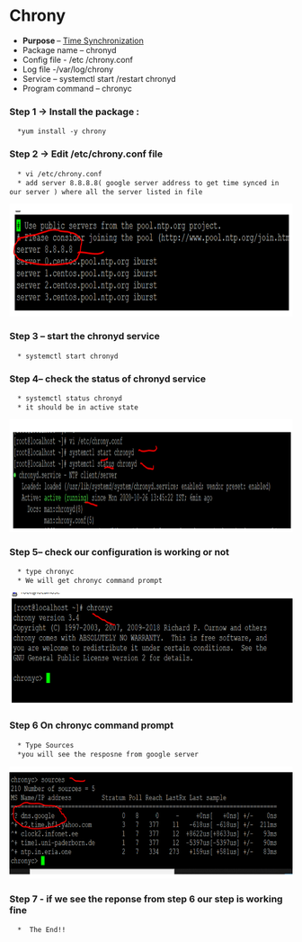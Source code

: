  # Chrony
 * <b>Purpose </b> – <u> Time Synchronization </u> 
 * Package name – chronyd 
 * Config file - /etc /chrony.conf 
 * Log file -/var/log/chrony
 * Service – systemctl start /restart chronyd
 * Program  command – chronyc
### Step 1 -> Install the package : 
      *yum install -y chrony

### Step 2 -> Edit /etc/chrony.conf file  
      * vi /etc/chrony.conf
      * add server 8.8.8.8( google server address to get time synced in our server ) where all the server listed in file
     
 <img src="images./adding google server.PNG" height=200>
 
### Step 3 – start the chronyd service  
      * systemctl start chronyd 
      
### Step 4– check the status of chronyd service  
      * systemctl status chronyd
      * it should be in active state
      
 <img src="images./chronyd_status.PNG" height=200>
 
 
 ### Step 5– check our configuration is working or not   
      * type chronyc 
      * We will get chronyc command prompt 
      
 <img src="images./chronyc.PNG" height=200>
 
 ### Step 6 On chronyc command prompt 
      * Type Sources
      *you will see the resposne from google server
      
 <img src="images./google_server_response.PNG" height=200>
 
### Step 7 - if we see the reponse from step 6 our step is working fine
      *  The End!!

 
 


 
 
